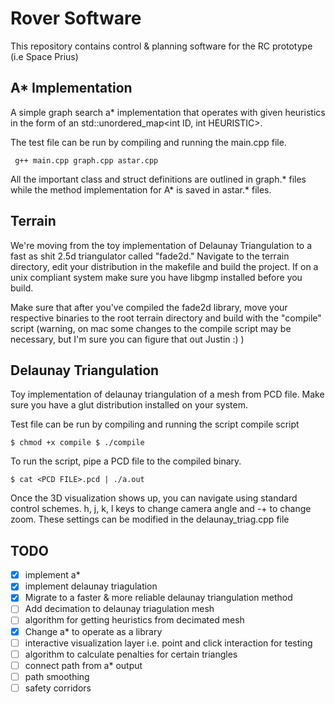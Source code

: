 # Rover Software
This repository contains control & planning software for the RC prototype 
(i.e Space Prius)

## A* Implementation
A simple graph search a* implementation that operates with given heuristics 
in the form of an std::unordered_map<int ID, int HEURISTIC>.

The test file can be run by compiling and running the main.cpp file.

` g++ main.cpp graph.cpp astar.cpp`

All the important class and struct definitions are outlined in graph.* files 
while the method implementation for A* is saved in astar.* files.

## Terrain 
We're moving from the toy implementation of Delaunay Triangulation to a fast as shit 2.5d triangulator called "fade2d." Navigate to the terrain directory, edit your distribution in the makefile and build the project. If on a unix compliant system make sure you have libgmp installed before you build.

Make sure that after you've compiled the fade2d library, move your respective binaries to the root terrain directory and build with the "compile" script (warning, on mac some changes to the compile script may be necessary, but I'm sure you can figure that out Justin :) )



##  Delaunay Triangulation
Toy implementation of delaunay triangulation of a mesh from PCD file. Make sure you have a glut distribution installed on your system.

Test file can be run by compiling and running the script compile script


``` 
$ chmod +x compile $ ./compile 
```

To run the script, pipe a PCD file to the compiled binary.

``` 
$ cat <PCD FILE>.pcd | ./a.out 
```

Once the 3D visualization shows up, you can navigate using standard control schemes. h, j, k, l keys to change camera angle and -+ to change zoom. These settings can be modified in the delaunay_triag.cpp file


## TODO
 - [x] implement a*
 - [x] implement delaunay triagulation
 - [x] Migrate to a faster & more reliable delaunay triangulation method
 - [ ] Add decimation to delaunay triagulation mesh
 - [ ] algorithm for getting heuristics from decimated mesh
 - [x] Change a* to operate as a library
 - [ ] interactive visualization layer i.e. point and click interaction for testing
 - [ ] algorithm to calculate penalties for certain triangles
 - [ ] connect path from a* output
 - [ ] path smoothing
 - [ ] safety corridors
